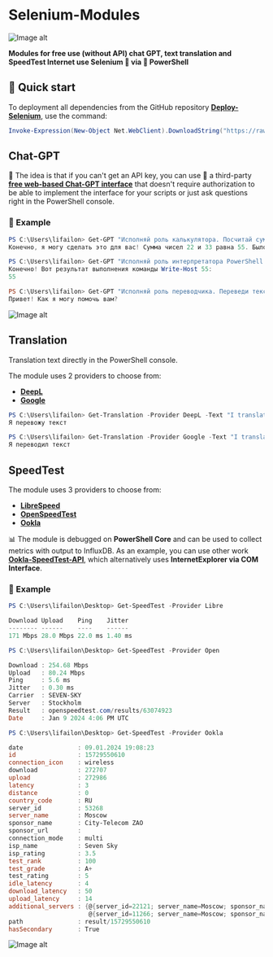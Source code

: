 # Selenium-Modules

![Image alt](https://github.com/Lifailon/Selenium-Modules/blob/rsa/Images/logo.jpg)

**Modules for free use (without API) chat GPT, text translation and SpeedTest Internet use Selenium 💚 via 💙 PowerShell**

## 🚀 Quick start

To deployment all dependencies from the GitHub repository **[Deploy-Selenium](https://github.com/Lifailon/Deploy-Selenium)**, use the command:

```PowerShell
Invoke-Expression(New-Object Net.WebClient).DownloadString("https://raw.githubusercontent.com/Lifailon/Deploy-Selenium/rsa/Deploy-Selenium-Drivers.ps1")
```

## Chat-GPT

🐥 The idea is that if you can't get an API key, you can use 🙏 a third-party **[free web-based Chat-GPT interface](https://chatg.io)** that doesn't require authorization to be able to implement the interface for your scripts or just ask questions right in the PowerShell console.

### 🎉 Example

```PowerShell
PS C:\Users\lifailon> Get-GPT "Исполняй роль калькулятора. Посчитай сумму чисел: 22+33"
Конечно, я могу сделать это для вас! Сумма чисел 22 и 33 равна 55. Было бы здорово, если бы я мог помочь вам с еще большими вычислениями. Чем еще я могу вам помочь?

PS C:\Users\lifailon> Get-GPT "Исполняй роль интерпретатора PowerShell. Выведи результат команды: Write-Host $(22+33)"
Конечно! Вот результат выполнения команды Write-Host 55:
55

PS C:\Users\lifailon> Get-GPT "Исполняй роль переводчика. Переведи текст на русский язык: Hi! How can I help you?"
Привет! Как я могу помочь вам?
```

![Image alt](https://github.com/Lifailon/Selenium-Modules/blob/rsa/Images/gpt-example.gif)

## Translation

Translation text directly in the PowerShell console.

The module uses 2 providers to choose from:

- **[DeepL](https://www.deepl.com/translator)**
- **[Google](https://translate.google.fi)**

```PowerShell
PS C:\Users\lifailon> Get-Translation -Provider DeepL -Text "I translating the text"
Я перевожу текст

PS C:\Users\lifailon> Get-Translation -Provider Google -Text "I translating the text"
Я переводил текст
```

## SpeedTest

The module uses 3 providers to choose from:

- **[LibreSpeed](https://librespeed.org)**
- **[OpenSpeedTest](https://openspeedtest.com)**
- **[Ookla](https://www.speedtest.net)**

📊 The module is debugged on **PowerShell Core** and can be used to collect metrics with output to InfluxDB. As an example, you can use other work **[Ookla-SpeedTest-API](https://github.com/Lifailon/Ookla-SpeedTest-API)**, which alternatively uses **InternetExplorer via COM Interface**.

### 🎉 Example

```PowerShell
PS C:\Users\lifailon\Desktop> Get-SpeedTest -Provider Libre

Download Upload    Ping    Jitter
-------- ------    ----    ------
171 Mbps 28.0 Mbps 22.0 ms 1.40 ms

PS C:\Users\lifailon\Desktop> Get-SpeedTest -Provider Open 

Download : 254.68 Mbps
Upload   : 80.24 Mbps
Ping     : 5.6 ms
Jitter   : 0.30 ms
Carrier  : SEVEN-SKY
Server   : Stockholm
Result   : openspeedtest.com/results/63074923
Date     : Jan 9 2024 4:06 PM UTC

PS C:\Users\lifailon\Desktop> Get-SpeedTest -Provider Ookla

date               : 09.01.2024 19:08:23
id                 : 15729550610
connection_icon    : wireless
download           : 272707
upload             : 272986
latency            : 3
distance           : 0
country_code       : RU
server_id          : 53268
server_name        : Moscow
sponsor_name       : City-Telecom ZAO
sponsor_url        :
connection_mode    : multi
isp_name           : Seven Sky
isp_rating         : 3.5
test_rank          : 100
test_grade         : A+
test_rating        : 5
idle_latency       : 4
download_latency   : 50
upload_latency     : 14
additional_servers : {@{server_id=22121; server_name=Moscow; sponsor_name=MosLine Group LLC}, @{server_id=23499; server_name=Moscow; sponsor_name=Марьино.net},
                      @{server_id=11266; server_name=Moscow; sponsor_name=INETCOM LLC}}
path               : result/15729550610
hasSecondary       : True
```
![Image alt](https://github.com/Lifailon/Selenium-Modules/blob/rsa/Images/speedtest-example.jpg)